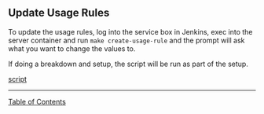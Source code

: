 ## Update Usage Rules

To update the usage rules, log into the service box in Jenkins, exec into the server container and run `make create-usage-rule` and the prompt will ask what you want to change the values to.

If doing a breakdown and setup, the script will be run as part of the setup.

[script](https://github.com/i-Sight/config_pro_base_v5/blob/v5.5.x/script/update-usage-rule.js)

***
[Table of Contents](../README.md)